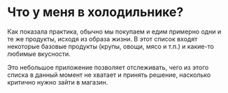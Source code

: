 # Что у меня в холодильнике?

Как показала практика, обычно мы покупаем и едим примерно одни и те же продукты, исходя из образа жизни. В этот список входят некоторые базовые продукты (крупы, овощи, мясо и т.п.) и какие-то любимые вкусности.

Это небольшое приложение позволяет отслеживать, чего из этого списка в данный момент не хватает и принять решение, насколько критично нужно зайти в магазин.
